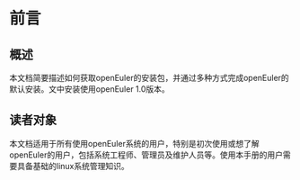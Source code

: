 # 前言<a name="ZH-CN_TOPIC_0182378365"></a>

## 概述<a name="section4537382116410"></a>

本文档简要描述如何获取openEuler的安装包，并通过多种方式完成openEuler的默认安装。文中安装使用openEuler 1.0版本。

## 读者对象<a name="section4378592816410"></a>

本文档适用于所有使用openEuler系统的用户，特别是初次使用或想了解openEuler的用户，包括系统工程师、管理员及维护人员等。使用本手册的用户需要具备基础的linux系统管理知识。

